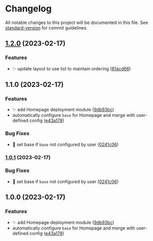 # Changelog

All notable changes to this project will be documented in this file. See [standard-version](https://github.com/conventional-changelog/standard-version) for commit guidelines.

## [1.2.0](https://gitea.ravianand.me/Dan6erbond/terraform-kubernetes-homepage/compare/v1.1.0...v1.2.0) (2023-02-17)


### Features

* :sparkles: update layout to use list to maintain ordering ([81acd66](https://gitea.ravianand.me/Dan6erbond/terraform-kubernetes-homepage/commit/81acd6600c8182337e184f2482ab181b657ab5c9))

## 1.1.0 (2023-02-17)


### Features

* :sparkles: add Homepage deployment module ([9db93bc](https://gitea.ravianand.me/Dan6erbond/terraform-kubernetes-homepage/commit/9db93bc348376185f95a0b895503ed36ccda640a))
* automatically configure `base` for Homepage and merge with user-defined config ([e43a178](https://gitea.ravianand.me/Dan6erbond/terraform-kubernetes-homepage/commit/e43a1785ee346d5dded31654d91b6f262a419c70))


### Bug Fixes

* :bug: set base if `base` not configured by user ([0241c06](https://gitea.ravianand.me/Dan6erbond/terraform-kubernetes-homepage/commit/0241c06cb79a0cfc9ed2b09ee0bd5612d016de25))

### [1.0.1](https://gitea.ravianand.me/Dan6erbond/terraform-kubernetes-homepage/compare/v1.0.0...v1.0.1) (2023-02-17)


### Bug Fixes

* :bug: set base if `base` not configured by user ([0241c06](https://gitea.ravianand.me/Dan6erbond/terraform-kubernetes-homepage/commit/0241c06cb79a0cfc9ed2b09ee0bd5612d016de25))

## 1.0.0 (2023-02-17)


### Features

* :sparkles: add Homepage deployment module ([9db93bc](https://gitea.ravianand.me/Dan6erbond/terraform-kubernetes-homepage/commit/9db93bc348376185f95a0b895503ed36ccda640a))
* automatically configure `base` for Homepage and merge with user-defined config ([e43a178](https://gitea.ravianand.me/Dan6erbond/terraform-kubernetes-homepage/commit/e43a1785ee346d5dded31654d91b6f262a419c70))
